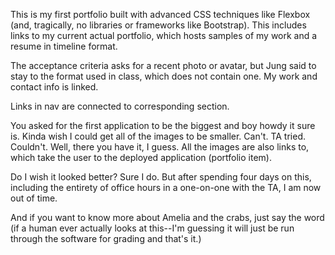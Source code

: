 This is my first portfolio built with advanced CSS techniques like Flexbox (and, tragically, no libraries or frameworks like Bootstrap). This includes links to my current actual portfolio, which hosts samples of my work and a resume in timeline format. 

The acceptance criteria asks for a recent photo or avatar, but Jung said to stay to the format used in class, which does not contain one. My work and contact info is linked. 

Links in nav are connected to corresponding section. 

You asked for the first application to be the biggest and boy howdy it sure is. Kinda wish I could get all of the images to be smaller. Can't. TA tried. Couldn't. Well, there you have it, I guess. All the images are also links to, which take the user to the deployed application (portfolio item).

Do I wish it looked better? Sure I do. But after spending four days on this, including the entirety of office hours in a one-on-one with the TA, I am now out of time. 

And if you want to know more about Amelia and the crabs, just say the word (if a human ever actually looks at this--I'm guessing it will just be run through the software for grading and that's it.)
